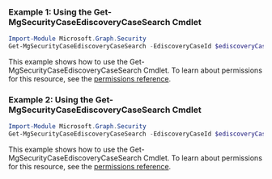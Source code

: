 ### Example 1: Using the Get-MgSecurityCaseEdiscoveryCaseSearch Cmdlet
```powershell
Import-Module Microsoft.Graph.Security
Get-MgSecurityCaseEdiscoveryCaseSearch -EdiscoveryCaseId $ediscoveryCaseId -EdiscoverySearchId $ediscoverySearchId
```
This example shows how to use the Get-MgSecurityCaseEdiscoveryCaseSearch Cmdlet.
To learn about permissions for this resource, see the [permissions reference](/graph/permissions-reference).
### Example 2: Using the Get-MgSecurityCaseEdiscoveryCaseSearch Cmdlet
```powershell
Import-Module Microsoft.Graph.Security
Get-MgSecurityCaseEdiscoveryCaseSearch -EdiscoveryCaseId $ediscoveryCaseId
```
This example shows how to use the Get-MgSecurityCaseEdiscoveryCaseSearch Cmdlet.
To learn about permissions for this resource, see the [permissions reference](/graph/permissions-reference).
